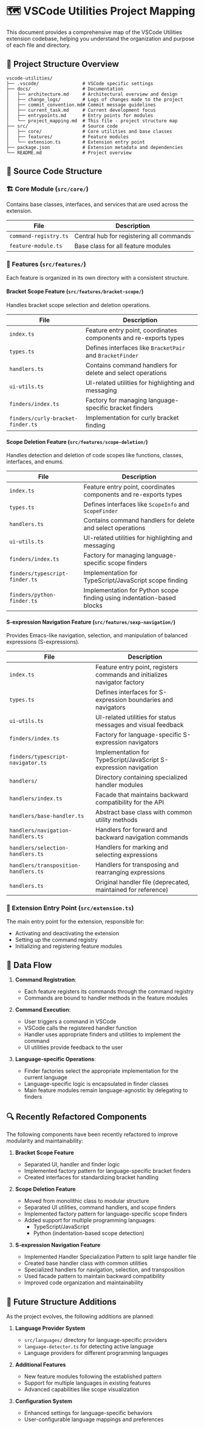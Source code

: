 # 🗺️ VSCode Utilities Project Mapping

This document provides a comprehensive map of the VSCode Utilities extension codebase, helping you understand the organization and purpose of each file and directory.

## 📁 Project Structure Overview

```
vscode-utilities/
├── .vscode/                # VSCode specific settings
├── docs/                   # Documentation
│   ├── architecture.md     # Architectural overview and design
│   ├── change_logs/        # Logs of changes made to the project
│   ├── commit_convention.md# Commit message guidelines
│   ├── current_task.md     # Current development focus
│   ├── entrypoints.md      # Entry points for modules
│   └── project_mapping.md  # This file - project structure map
├── src/                    # Source code
│   ├── core/               # Core utilities and base classes
│   ├── features/           # Feature modules
│   └── extension.ts        # Extension entry point
├── package.json            # Extension metadata and dependencies
└── README.md               # Project overview
```

## 📂 Source Code Structure

### 🏗️ Core Module (`src/core/`)

Contains base classes, interfaces, and services that are used across the extension.

| File | Description |
|------|-------------|
| `command-registry.ts` | Central hub for registering all commands |
| `feature-module.ts` | Base class for all feature modules |

### 🧩 Features (`src/features/`)

Each feature is organized in its own directory with a consistent structure.

#### Bracket Scope Feature (`src/features/bracket-scope/`)

Handles bracket scope selection and deletion operations.

| File | Description |
|------|-------------|
| `index.ts` | Feature entry point, coordinates components and re-exports types |
| `types.ts` | Defines interfaces like `BracketPair` and `BracketFinder` |
| `handlers.ts` | Contains command handlers for delete and select operations |
| `ui-utils.ts` | UI-related utilities for highlighting and messaging |
| `finders/index.ts` | Factory for managing language-specific bracket finders |
| `finders/curly-bracket-finder.ts` | Implementation for curly bracket finding |

#### Scope Deletion Feature (`src/features/scope-deletion/`)

Handles detection and deletion of code scopes like functions, classes, interfaces, and enums.

| File | Description |
|------|-------------|
| `index.ts` | Feature entry point, coordinates components and re-exports types |
| `types.ts` | Defines interfaces like `ScopeInfo` and `ScopeFinder` |
| `handlers.ts` | Contains command handlers for delete and select operations |
| `ui-utils.ts` | UI-related utilities for highlighting and messaging |
| `finders/index.ts` | Factory for managing language-specific scope finders |
| `finders/typescript-finder.ts` | Implementation for TypeScript/JavaScript scope finding |
| `finders/python-finder.ts` | Implementation for Python scope finding using indentation-based blocks |

#### S-expression Navigation Feature (`src/features/sexp-navigation/`)

Provides Emacs-like navigation, selection, and manipulation of balanced expressions (S-expressions).

| File | Description |
|------|-------------|
| `index.ts` | Feature entry point, registers commands and initializes navigator factory |
| `types.ts` | Defines interfaces for S-expression boundaries and navigators |
| `ui-utils.ts` | UI-related utilities for status messages and visual feedback |
| `finders/index.ts` | Factory for language-specific S-expression navigators |
| `finders/typescript-navigator.ts` | Implementation for TypeScript/JavaScript S-expression navigation |
| `handlers/` | Directory containing specialized handler modules |
| `handlers/index.ts` | Facade that maintains backward compatibility for the API |
| `handlers/base-handler.ts` | Abstract base class with common utility methods |
| `handlers/navigation-handlers.ts` | Handlers for forward and backward navigation commands |
| `handlers/selection-handlers.ts` | Handlers for marking and selecting expressions |
| `handlers/transposition-handlers.ts` | Handlers for transposing and rearranging expressions |
| `handlers.ts` | Original handler file (deprecated, maintained for reference) |

### 🚪 Extension Entry Point (`src/extension.ts`)

The main entry point for the extension, responsible for:
- Activating and deactivating the extension
- Setting up the command registry
- Initializing and registering feature modules

## 🔄 Data Flow

1. **Command Registration**:
   - Each feature registers its commands through the command registry
   - Commands are bound to handler methods in the feature modules

2. **Command Execution**:
   - User triggers a command in VSCode
   - VSCode calls the registered handler function
   - Handler uses appropriate finders and utilities to implement the command
   - UI utilities provide feedback to the user

3. **Language-specific Operations**:
   - Finder factories select the appropriate implementation for the current language
   - Language-specific logic is encapsulated in finder classes
   - Main feature modules remain language-agnostic by delegating to finders

## 🔍 Recently Refactored Components

The following components have been recently refactored to improve modularity and maintainability:

1. **Bracket Scope Feature**
   - Separated UI, handler and finder logic
   - Implemented factory pattern for language-specific bracket finders
   - Created interfaces for standardizing bracket handling

2. **Scope Deletion Feature**
   - Moved from monolithic class to modular structure
   - Separated UI utilities, command handlers, and scope finders
   - Implemented factory pattern for language-specific scope finders
   - Added support for multiple programming languages:
     - TypeScript/JavaScript
     - Python (indentation-based scope detection)

3. **S-expression Navigation Feature**
   - Implemented Handler Specialization Pattern to split large handler file
   - Created base handler class with common utilities
   - Specialized handlers for navigation, selection, and transposition
   - Used facade pattern to maintain backward compatibility
   - Improved code organization and maintainability

## 🚀 Future Structure Additions

As the project evolves, the following additions are planned:

1. **Language Provider System**
   - `src/languages/` directory for language-specific providers
   - `language-detector.ts` for detecting active language
   - Language providers for different programming languages

2. **Additional Features**
   - New feature modules following the established pattern
   - Support for multiple languages in existing features
   - Advanced capabilities like scope visualization

3. **Configuration System**
   - Enhanced settings for language-specific behaviors
   - User-configurable language mappings and preferences
